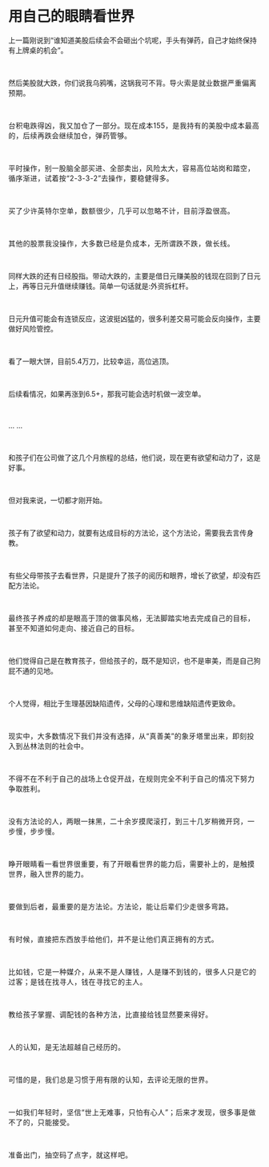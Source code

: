 # 用自己的眼睛看世界

<p style="visibility: visible;">上一篇刚说到“谁知道美股后续会不会砸出个坑呢，手头有弹药，自己才始终保持有上牌桌的机会”。</p><p style="visibility: visible;"><br style="visibility: visible;"></p><p style="visibility: visible;">然后美股就大跌，你们说我乌鸦嘴，这锅我可不背。<span style="background-color: transparent; letter-spacing: 0.034em; caret-color: var(--weui-BRAND); visibility: visible;">导火索是就业数据严重偏离预期。</span></p><p style="visibility: visible;"><span style="background-color: transparent; letter-spacing: 0.034em; caret-color: var(--weui-BRAND); visibility: visible;"><br style="visibility: visible;"></span></p><p style="visibility: visible;"><span style="background-color: transparent; letter-spacing: 0.034em; caret-color: var(--weui-BRAND); visibility: visible;">台积电跌得凶，我又加仓了一部分。现在成本155，是我持有的美股中成本最高的，后续再跌会继续加仓，弹药管够。</span></p><p style="visibility: visible;"><span style="background-color: transparent; letter-spacing: 0.034em; caret-color: var(--weui-BRAND); visibility: visible;"><br style="visibility: visible;"></span></p><p style="visibility: visible;"><span style="background-color: transparent; letter-spacing: 0.034em; caret-color: var(--weui-BRAND); visibility: visible;">平时操作，别一股脑全部买进、全部卖出，风险太大，容易高位站岗和踏空，循序渐进，试着按“2-3-3-2”去操作，要稳健得多。</span></p><p style="visibility: visible;"><br style="visibility: visible;"></p><p style="visibility: visible;"><span style="letter-spacing: 0.578px; visibility: visible;">买了少许英特尔空单，数额很少，几乎可以忽略不计，目前浮盈很高。</span></p><p style="visibility: visible;"><span style="letter-spacing: 0.578px; visibility: visible;"><br style="visibility: visible;"></span></p><p style="visibility: visible;"><span style="letter-spacing: 0.578px; visibility: visible;">其他的股票我没操作，大多数已经是负成本，无所谓跌不跌，做长线。</span></p><p style="visibility: visible;"><br style="visibility: visible;"></p><p style="visibility: visible;">同样大跌的还有日经股指。带动大跌的，主要是借日元赚美股的钱现在回到了日元上，再等日元升值继续赚钱。简单一句话就是:外资拆杠杆。</p><p style="visibility: visible;"><br style="visibility: visible;"></p><p style="visibility: visible;">日元升值可能会有连锁反应，这波挺凶猛的，很多利差交易可能会反向操作，主要做好风险管控。</p><p style="visibility: visible;"><br style="visibility: visible;"></p><p style="visibility: visible;">看了一眼大饼，目前5.4万刀，比较幸运，高位逃顶。</p><p style="visibility: visible;"><br style="visibility: visible;"></p><p style="visibility: visible;">后续看情况，如果再涨到6.5+，那我可能会选时机做一波空单。</p><p style="visibility: visible;"><br style="visibility: visible;"></p><p style="visibility: visible;">… …</p><p style="visibility: visible;"><br style="visibility: visible;"></p><p style="visibility: visible;">和孩子们在公司做了这几个月旅程的总结，他们说，现在更有欲望和动力了，这是好事。</p><p style="visibility: visible;"><br style="visibility: visible;"></p><p style="visibility: visible;">但对我来说，一切都才刚开始。</p><p style="visibility: visible;"><br style="visibility: visible;"></p><p style="visibility: visible;">孩子有了欲望和动力，就要有达成目标的方法论，这个方法论，需要我去言传身教。</p><p style="visibility: visible;"><br style="visibility: visible;"></p><p style="visibility: visible;">有些父母带孩子去看世界，只是提升了孩子的阅历和眼界，增长了欲望，却没有匹配方法论。</p><p style="visibility: visible;"><br style="visibility: visible;"></p><p style="visibility: visible;"><span style="background-color: transparent; caret-color: var(--weui-BRAND); letter-spacing: 0.034em; visibility: visible;">最终孩子养成的却是眼高于顶的做事风格，无法脚踏实地去完成自己的目标，甚至不知道如何走向、接近自己的目标。</span><br style="visibility: visible;"></p><p style="visibility: visible;"><br style="visibility: visible;"></p><p style="visibility: visible;">他们觉得自己是在教育孩子，但给孩子的，既不是知识，也不是审美，而是自己狗屁不通的见地。</p><p><br></p><p>个人觉得，相比于生理基因缺陷遗传，父母的心理和思维缺陷遗传更致命。</p><p><span style="background-color: transparent;caret-color: var(--weui-BRAND);letter-spacing: 0.034em;"><br></span></p><p><span style="background-color: transparent;caret-color: var(--weui-BRAND);letter-spacing: 0.034em;">现实中，大多数情况下我们并没有选择，从“真善美”的象牙塔里出来，即刻投入到丛林法则的社会中。</span></p><p><span style="background-color: transparent;caret-color: var(--weui-BRAND);letter-spacing: 0.034em;"><br></span></p><p><span style="background-color: transparent;caret-color: var(--weui-BRAND);letter-spacing: 0.034em;">不得不在不利于自己的战场上仓促开战，在规则完全不利于自己的情况下努力争取胜利。</span></p><p><span style="background-color: transparent;caret-color: var(--weui-BRAND);letter-spacing: 0.034em;"><br></span></p><p><span style="background-color: transparent;caret-color: var(--weui-BRAND);letter-spacing: 0.034em;">没有方法论的人，两眼一抹黑，二十余岁摸爬滚打，到三十几岁稍微开窍，一步慢，步步慢。</span></p><p><span style="background-color: transparent;caret-color: var(--weui-BRAND);letter-spacing: 0.034em;"><br></span></p><p><span style="background-color: transparent;caret-color: var(--weui-BRAND);letter-spacing: 0.034em;">睁开眼睛看一看世界很重要，</span><span style="background-color: transparent;letter-spacing: 0.034em;caret-color: var(--weui-BRAND);">有了开眼看世界的能力后，需要补上的，是触摸世界，融入世界的能力。</span></p><p><span style="background-color: transparent;letter-spacing: 0.034em;caret-color: var(--weui-BRAND);"><br></span></p><p><span style="background-color: transparent;letter-spacing: 0.034em;caret-color: var(--weui-BRAND);">要做到后者，最重要的是方法论。</span><span style="background-color: transparent;letter-spacing: 0.034em;caret-color: var(--weui-BRAND);">方法论，能让后辈们少走很多弯路。</span></p><p><span style="background-color: transparent;letter-spacing: 0.034em;caret-color: var(--weui-BRAND);"><br></span></p><p><span style="background-color: transparent;letter-spacing: 0.034em;caret-color: var(--weui-BRAND);">有时候，直接把东西放手给他们，并不是让他们真正拥有的方式。</span></p><p><span style="background-color: transparent;letter-spacing: 0.034em;caret-color: var(--weui-BRAND);"><br></span></p><p><span style="letter-spacing: 0.578px;">比如钱，它是一种媒介，从来不是人赚钱，人是赚不到钱的，很多人只是它的过客；是钱在找寻人，钱在寻找它的主人。</span></p><p><span style="letter-spacing: 0.578px;"><br></span></p><p><span style="letter-spacing: 0.578px;">教给孩子掌握、调配钱的各种方法，比直接给钱显然要来得好。</span></p><p><span style="letter-spacing: 0.578px;"><br></span></p><p><span style="letter-spacing: 0.578px;">人的认知，是无法超越自己经历的。</span></p><p><span style="letter-spacing: 0.578px;"><br></span></p><p><span style="letter-spacing: 0.578px;">可惜的是，我们总是习惯于用有限的认知，去评论无限的世界。</span></p><p><span style="letter-spacing: 0.578px;"><br></span></p><p><span style="letter-spacing: 0.578px;">一如我们年轻时，坚信“世上无难事，只怕有心人”；后来才发现，很多事是做不了的，只能接受。</span></p><p><br></p><p><span style="letter-spacing: 0.578px;">准备出门，抽空码了点字，就这样吧。</span></p><p style="display: none;"><mp-style-type data-value="10000"></mp-style-type></p>